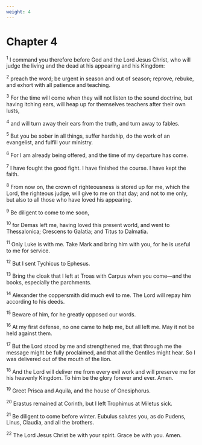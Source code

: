 ```yaml
---
weight: 4
---
```


# Chapter 4

<sup>1</sup> I command you therefore before God and the Lord Jesus Christ, who will judge the living and the dead at his appearing and his Kingdom: 

<sup>2</sup> preach the word; be urgent in season and out of season; reprove, rebuke, and exhort with all patience and teaching. 

<sup>3</sup> For the time will come when they will not listen to the sound doctrine, but having itching ears, will heap up for themselves teachers after their own lusts, 

<sup>4</sup> and will turn away their ears from the truth, and turn away to fables. 

<sup>5</sup> But you be sober in all things, suffer hardship, do the work of an evangelist, and fulfill your ministry. 

<sup>6</sup> For I am already being offered, and the time of my departure has come. 

<sup>7</sup> I have fought the good fight. I have finished the course. I have kept the faith. 

<sup>8</sup> From now on, the crown of righteousness is stored up for me, which the Lord, the righteous judge, will give to me on that day; and not to me only, but also to all those who have loved his appearing. 

<sup>9</sup> Be diligent to come to me soon, 

<sup>10</sup> for Demas left me, having loved this present world, and went to Thessalonica; Crescens to Galatia; and Titus to Dalmatia. 

<sup>11</sup> Only Luke is with me. Take Mark and bring him with you, for he is useful to me for service. 

<sup>12</sup> But I sent Tychicus to Ephesus. 

<sup>13</sup> Bring the cloak that I left at Troas with Carpus when you come—and the books, especially the parchments. 

<sup>14</sup> Alexander the coppersmith did much evil to me. The Lord will repay him according to his deeds. 

<sup>15</sup> Beware of him, for he greatly opposed our words. 

<sup>16</sup> At my first defense, no one came to help me, but all left me. May it not be held against them. 

<sup>17</sup> But the Lord stood by me and strengthened me, that through me the message might be fully proclaimed, and that all the Gentiles might hear. So I was delivered out of the mouth of the lion. 

<sup>18</sup> And the Lord will deliver me from every evil work and will preserve me for his heavenly Kingdom. To him be the glory forever and ever. Amen. 

<sup>19</sup> Greet Prisca and Aquila, and the house of Onesiphorus. 

<sup>20</sup> Erastus remained at Corinth, but I left Trophimus at Miletus sick. 

<sup>21</sup> Be diligent to come before winter. Eubulus salutes you, as do Pudens, Linus, Claudia, and all the brothers. 

<sup>22</sup> The Lord Jesus Christ be with your spirit. Grace be with you. Amen. 

